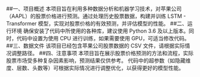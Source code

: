 ##一、项目概述
本项目旨在利用多种数据分析和机器学习技术，对苹果公司（AAPL）的股票价格进行预测。通过处理历史股票数据，构建并训练 LSTM - Transformer 模型，实现对股票价格的有效预测，并评估模型的性能。
##二、运行环境
确保安装了代码中所使用的各种库，建议使用 Python 3.6 及以上版本。同时，代码中设置为使用 CPU 进行训练，如果需要使用 GPU，可适当修改代码。
##三、数据文件
该项目已经包含苹果公司股票数据的 CSV 文件，请根据实际情况调整路径。
##四、注意事项
本项目旨在展示股票价格预测的方法和流程，实际股票市场受多种复杂因素影响，预测结果仅供参考。
代码中的超参数（如隐藏维度、层数、头数等）可根据实际情况进行调整优化，以获得更好的模型性能。
<!--
**zhangshulin12/zhangshulin12** is a ✨ _special_ ✨ repository because its `README.md` (this file) appears on your GitHub profile.

Here are some ideas to get you started:

- 🔭 I’m currently working on ...
- 🌱 I’m currently learning ...
- 👯 I’m looking to collaborate on ...
- 🤔 I’m looking for help with ...
- 💬 Ask me about ...
- 📫 How to reach me: ...
- 😄 Pronouns: ...
- ⚡ Fun fact: ...
-->
